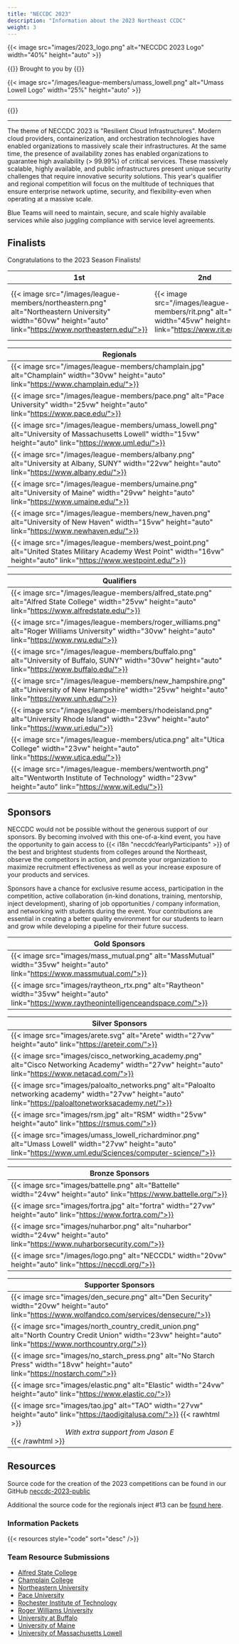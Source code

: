 ```yaml
---
title: "NECCDC 2023"
description: "Information about the 2023 Northeast CCDC"
weight: 3
---
```


{{< image src="images/2023_logo.png" alt="NECCDC 2023 Logo" width="40%" height="auto" >}}

{{<intro>}}
Brought to you by
{{</intro>}}

{{< image src="/images/league-members/umass_lowell.png" alt="Umass Lowell Logo" width="25%" height="auto" >}}

---

{{<toc>}}

---

The theme of NECCDC 2023 is "Resilient Cloud Infrastructures".  Modern cloud providers, containerization, and orchestration technologies have enabled organizations to massively scale their infrastructures. At the same time, the presence of availability zones has enabled organizations to guarantee high availability (> 99.99%) of critical services. These massively scalable, highly available, and public infrastructures present unique security challenges that require innovative security solutions. This year's qualifier and regional competition will focus on the multitude of techniques that ensure enterprise network uptime, security, and flexibility-even when operating at a massive scale. 

Blue Teams will need to maintain, secure, and scale highly available services while also juggling compliance with service level agreements.

## Finalists

Congratulations to the 2023 Season Finalists!

| **1st** | **2nd** | **3rd** |
| - | - | - |
| {{< image src="/images/league-members/northeastern.png" alt="Northeastern University" width="60vw" height="auto" link="https://www.northeastern.edu/">}} | {{< image src="/images/league-members/rit.png" alt="RIT" width="45vw" height="auto" link="https://www.rit.edu/">}} | {{< image src="/images/league-members/umass_amherst.png" alt="University of Massachusetts Amherst" width="55vw" height="auto" link="https://www.umass.edu/">}} |

| **Regionals** |
| - |
| {{< image src="/images/league-members/champlain.jpg" alt="Champlain" width="30vw" height="auto" link="https://www.champlain.edu/">}} |
| {{< image src="/images/league-members/pace.png" alt="Pace University" width="25vw" height="auto" link="https://www.pace.edu/">}} |
| {{< image src="/images/league-members/umass_lowell.png" alt="University of Massachusetts Lowell" width="15vw" height="auto" link="https://www.uml.edu/">}} |
| {{< image src="/images/league-members/albany.png" alt="University at Albany, SUNY" width="22vw" height="auto" link="https://www.albany.edu/">}} |
| {{< image src="/images/league-members/umaine.png" alt="University of Maine" width="29vw" height="auto" link="https://www.umaine.edu/">}} |
| {{< image src="/images/league-members/new_haven.png" alt="University of New Haven" width="15vw" height="auto" link="https://www.newhaven.edu/">}} |
| {{< image src="/images/league-members/west_point.png" alt="United States Military Academy West Point" width="16vw" height="auto" link="https://www.westpoint.edu/">}} |

| **Qualifiers** |
| - |
| {{< image src="/images/league-members/alfred_state.png" alt="Alfred State College" width="25vw" height="auto" link="https://www.alfredstate.edu/">}} |
| {{< image src="/images/league-members/roger_williams.png" alt="Roger Williams University" width="30vw" height="auto" link="https://www.rwu.edu/">}} |
| {{< image src="/images/league-members/buffalo.png" alt="University of Buffalo, SUNY" width="30vw" height="auto" link="https://www.buffalo.edu/">}} |
| {{< image src="/images/league-members/new_hampshire.png" alt="University of New Hampshire" width="25vw" height="auto" link="https://www.unh.edu/">}} |
| {{< image src="/images/league-members/rhodeisland.png" alt="University Rhode Island" width="23vw" height="auto" link="https://www.uri.edu/">}} |
| {{< image src="/images/league-members/utica.png" alt="Utica College" width="23vw" height="auto" link="https://www.utica.edu/">}} |
| {{< image src="/images/league-members/wentworth.png" alt="Wentworth Institute of Technology" width="23vw" height="auto" link="https://www.wit.edu/">}} |

## Sponsors

NECCDC would not be possible without the generous support of our sponsors. By becoming involved with this one-of-a-kind event, you have the opportunity to gain access to {{< i18n "neccdcYearlyParticipants" >}} of the best and brightest students from colleges around the Northeast, observe the competitors in action, and promote your organization to maximize recruitment effectiveness as well as your increase exposure of your products and services.

Sponsors have a chance for exclusive resume access, participation in the competition, active collaboration (in-kind donations, training, mentorship, inject development), sharing of job opportunities / company information, and networking with students during the event. Your contributions are essential in creating a better quality environment for our students to learn and grow while developing a pipeline for their future success.

| **Gold Sponsors** |
| - |
| {{< image src="images/mass_mutual.png" alt="MassMutual" width="35vw" height="auto" link="https://www.massmutual.com/">}} |
| {{< image src="images/raytheon_rtx.png" alt="Raytheon" width="35vw" height="auto" link="https://www.raytheonintelligenceandspace.com/">}} |

| **Silver Sponsors** |
| - |
| {{< image src="images/arete.svg" alt="Arete" width="27vw" height="auto" link="https://areteir.com/">}} |
| {{< image src="images/cisco_networking_academy.png" alt="Cisco Networking Academy" width="27vw" height="auto" link="https://www.netacad.com/">}} |
| {{< image src="images/paloalto_networks.png" alt="Paloalto networking academy" width="27vw" height="auto" link="https://paloaltonetworksacademy.net/">}} |
| {{< image src="images/rsm.jpg" alt="RSM" width="25vw" height="auto" link="https://rsmus.com/">}} |
| {{< image src="images/umass_lowell_richardminor.png" alt="Umass Lowell" width="27vw" height="auto" link="https://www.uml.edu/Sciences/computer-science/">}} |

| **Bronze Sponsors** |
| - |
| {{< image src="images/battelle.png" alt="Battelle" width="24vw" height="auto" link="https://www.battelle.org/">}} |
| {{< image src="images/fortra.jpg" alt="fortra" width="27vw" height="auto" link="https://www.fortra.com/">}} |
| {{< image src="images/nuharbor.png" alt="nuharbor" width="24vw" height="auto" link="https://www.nuharborsecurity.com/">}} |
| {{< image src="/images/logo.png" alt="NECCDL" width="20vw" height="auto" link="https://neccdl.org/">}} |

| **Supporter Sponsors** |
| - |
| {{< image src="images/den_secure.png" alt="Den Security" width="20vw" height="auto" link="https://www.wolfandco.com/services/densecure/">}} |
| {{< image src="images/north_country_credit_union.png" alt="North Country Credit Union" width="23vw" height="auto" link="https://www.northcountry.org/">}} |
| {{< image src="images/no_starch_press.png" alt="No Starch Press" width="18vw" height="auto" link="https://nostarch.com/">}} |
| {{< image src="images/elastic.png" alt="Elastic" width="24vw" height="auto" link="https://www.elastic.co/">}} |
| {{< image src="images/tao.jpg" alt="TAO" width="27vw" height="auto" link="https://taodigitalusa.com/">}} {{< rawhtml >}}<center><i>With extra support from Jason E</i></center>{{< /rawhtml >}} |

## Resources

Source code for the creation of the 2023 competitions can be found in our GitHub [neccdc-2023-public](https://github.com/NE-Collegiate-Cyber-Defense-League/neccdc-2023-public/)

Additional the source code for the regionals inject #13 can be [found here](https://github.com/andrew-aiken/neccdl-2023-R13-webapp).

### Information Packets

{{< resources style="code" sort="desc" />}}

### Team Resource Submissions

- [Alfred State College](https://github.com/CITAlfredState/CyberSecTeamScriptingRepo)
- [Champlain College](https://github.com/ChamplainCCDC/NECCDC2022)
- [Northeastern University](https://github.com/nuccdc/tools)
- [Pace University](https://github.com/bergcybersec/pace-ccdc-2023)
- [Rochester Institute of Technology](https://github.com/orgs/CCDC-RIT/repositories)
- [Roger Williams University](https://github.com/CIC-RWU/CIC-Scripts)
- [University at Buffalo](https://github.com/ubnetdef/CCDC)
- [University of Maine](https://github.com/UMCST/CCDC2023-UMaine-Playbook)
- [University of Massachusetts Lowell](https://github.com/UML-Cyber-Security/ccdc2023)
